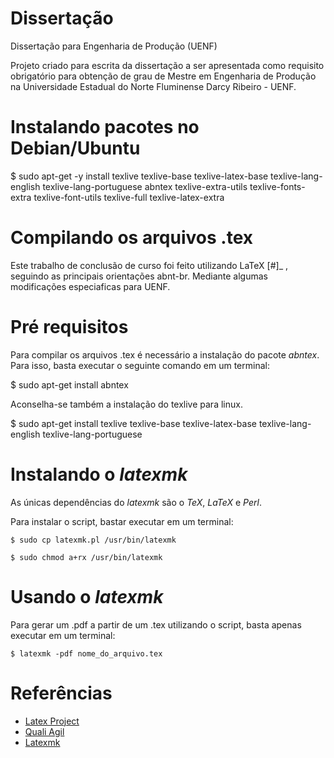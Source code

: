 # Dissertação
Dissertação para Engenharia de Produção (UENF)


Projeto criado para escrita da dissertação a ser apresentada como requisito obrigatório para obtenção de grau de Mestre em Engenharia de Produção na Universidade Estadual do Norte Fluminense Darcy Ribeiro - UENF.


# Instalando pacotes no Debian/Ubuntu

  $ sudo apt-get -y install texlive texlive-base texlive-latex-base texlive-lang-english texlive-lang-portuguese abntex texlive-extra-utils texlive-fonts-extra texlive-font-utils texlive-full texlive-latex-extra


# Compilando os arquivos .tex


Este trabalho de conclusão de curso foi feito utilizando LaTeX [#]_ , seguindo as principais orientações abnt-br. Mediante algumas modificações especiaficas para UENF.

Pré requisitos
==============

Para compilar os arquivos .tex é necessário a instalação do pacote *abntex*. Para isso, basta executar o seguinte comando em um terminal:

  $ sudo apt-get install abntex

Aconselha-se também a instalação do texlive para linux.

  $ sudo apt-get install texlive texlive-base texlive-latex-base texlive-lang-english texlive-lang-portuguese

Instalando o *latexmk*
======================

As únicas dependências do *latexmk* são o *TeX*, *LaTeX* e *Perl*.

Para instalar o script, bastar executar em um terminal:

    $ sudo cp latexmk.pl /usr/bin/latexmk

    $ sudo chmod a+rx /usr/bin/latexmk

Usando o *latexmk*
==================

Para gerar um .pdf a partir de um .tex utilizando o script, basta apenas executar em um terminal:

    $ latexmk -pdf nome_do_arquivo.tex


# Referências

* [Latex Project](http://www.latex-project.org/)
* [Quali Agil](http://github.com/qualiagil)
* [Latexmk](http://www.phys.psu.edu/~collins/software/latexmk-jcc/)
